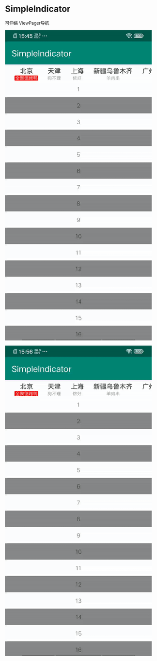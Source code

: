 # SimpleIndicator

可伸缩 ViewPager导航

![](https://github.com/jeromyniu/SimpleIndicator/blob/master/gif/收缩效果.gif?raw=true")

![](https://github.com/jeromyniu/SimpleIndicator/blob/master/gif/切换.gif?raw=true)
